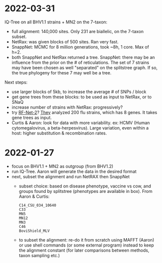 # 2022-03-31

IQ-Tree on all BHV1.1 strains + MN2
on the 7-taxon:
- full alignment: 140,000 sites. Only 231 are biallelic, on the 7-taxon subset.
- NetRax: was given blocks of 500 sites. Ran very fast.
- SnappNet: MCMC for 8 million generations, took ~8h, 1 core. Max of h=2.
- both SnappNet and NetRax returned a tree.
  SnappNet: there may be an influence from the prior on the # of reticulations.
  The set of 7 strains may have been chosen as well "separated" on the
  splitstree graph. If so, the true phylogeny for these 7 may well be a tree.

Next steps:
- use larger blocks of 5kb, to increase the average # of SNPs / block
- get gene trees from these blocks: to be used as input to NetRax, or to SNaQ
- increase number of strains with NetRax: progressively?
- try [RF-Net-2](https://github.com/flu-crew/rf-net-2)?
  [They](https://doi.org/10.1093/bioinformatics/btac075)
  analyzed 200 flu strains, which has 8 genes. It takes gene trees as input.
- Curtis & Aaron: look for data with more variability.
  ex: HCMV (Human cytomegalovirus, a beta-herpesvirus).
  Large variation, even within a host: higher substitution & recombination rates.

# 2022-01-27

- focus on BHV1.1 + MN2 as outgroup (from BHV1.2)
- run IQ-Tree. Aaron will generate the data in the desired format
- next, subset the alignment and run NetRAX then SnappNet
  * subset choice: based on disease phenotype, vaccine vs cow, and
    groups found by splitstree (phenotypes are available in box).
    From Aaron & Curtis:

        C14_CSU_034_10640
        C33
        MN5
        MN12
        MN3
        C46
        BoviShield_MLV

  * to subset the alignment: re-do it from scratch using MAFFT (Aaron)
    or use shell commands (or some external program) instead
    to keep the alignment constant
    (for later comparisons between methods, taxon sampling etc.)
